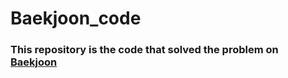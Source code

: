 # Baekjoon_code

### This repository is the code that solved the problem on [Baekjoon]


[Baekjoon]: https://www.acmicpc.net
